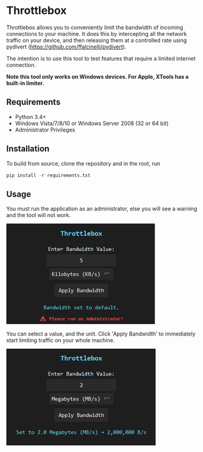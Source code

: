 # Throttlebox

Throttlebox allows you to conveniently limit the bandwidth of incoming connections to your machine. It does this by intercepting all the network traffic on your device, and then releasing them at a controlled rate using pydivert (https://github.com/ffalcinelli/pydivert). 

The intention is to use this tool to test features that require a limited internet connection.

**Note this tool only works on Windows devices. For Apple, XTools has a built-in limiter.**

## Requirements
- Python 3.4+
- Windows Vista/7/8/10 or Windows Server 2008 (32 or 64 bit)
- Administrator Privileges

## Installation
To build from source, clone the repository and in the root, run
```python
pip install -r requirements.txt
```

## Usage
You must run the application as an administrator, else you will see a warning and the tool will not work.

![img.png](readme-assets/admin-warning.png)

You can select a value, and the unit. Click 'Apply Bandwidth' to immediately start limiting traffic on your whole machine.

![img.png](readme-assets/example-use.png)
